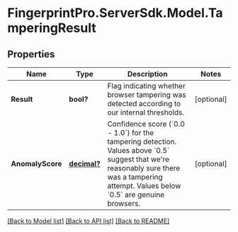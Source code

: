 # FingerprintPro.ServerSdk.Model.TamperingResult
## Properties

Name | Type | Description | Notes
------------ | ------------- | ------------- | -------------
**Result** | **bool?** | Flag indicating whether browser tampering was detected according to our internal thresholds. | [optional] 
**AnomalyScore** | [**decimal?**](BigDecimal.md) | Confidence score (&#x60;0.0 - 1.0&#x60;) for the tampering detection. Values above &#x60;0.5&#x60; suggest that we&#x27;re reasonably sure there was a tampering attempt. Values below &#x60;0.5&#x60; are genuine browsers. | [optional] 

[[Back to Model list]](../README.md#documentation-for-models) [[Back to API list]](../README.md#documentation-for-api-endpoints) [[Back to README]](../README.md)

